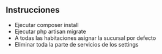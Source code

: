 ## Instrucciones
- Ejecutar composer install
- Ejecutar php artisan migrate
- A todas las habitaciones asignar la sucursal por defecto
- Eliminar toda la parte de servicios de los settings